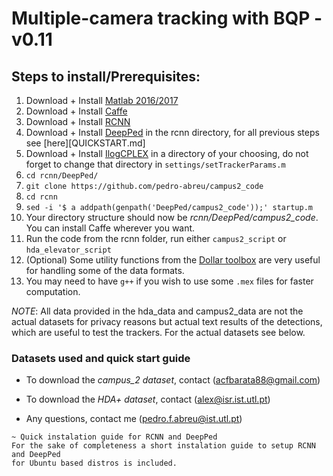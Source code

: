 # Multiple-camera tracking with BQP - v0.11

## Steps to install/Prerequisites:

1. Download + Install [Matlab 2016/2017](https://www.mathworks.com/downloads/)
2. Download + Install [Caffe](https://github.com/BVLC/caffe)
3. Download + Install [RCNN](https://github.com/rbgirshick/rcnn)
4. Download + Install [DeepPed](https://github.com/DenisTome/DeepPed) in the rcnn directory, for all previous steps see [here][QUICKSTART.md]
5. Download + Install [IlogCPLEX](https://ibm.onthehub.com/WebStore/OfferingDetails.aspx?o=9b4eadea-9776-e611-9421-b8ca3a5db7a1) in a directory of your choosing, do not forget to change that directory in `settings/setTrackerParams.m`
6. `cd rcnn/DeepPed/`
7. `git clone https://github.com/pedro-abreu/campus2_code`
8. `cd rcnn`
9. `sed -i '$ a addpath(genpath('DeepPed/campus2_code'));' startup.m`
10. Your directory structure should now be *rcnn/DeepPed/campus2_code*. You can install Caffe wherever you want.
11. Run the code from the rcnn folder, run either `campus2_script` or `hda_elevator_script`
12. (Optional) Some utility functions from the [Dollar toolbox](https://github.com/pdollar/toolbox) are very useful for handling some of the data formats.
13. You may need to have `g++` if you wish to use some `.mex` files for faster computation.

*NOTE*: All data provided in the hda_data and campus2_data are not the actual datasets for privacy reasons but actual text results of the detections, which are useful to test the trackers. For the actual datasets see below.

### Datasets used and quick start guide

* To download the *campus_2 dataset*, contact (acfbarata88@gmail.com)

* To download the *HDA+ dataset*, contact (alex@isr.ist.utl.pt)

* Any questions, contact me (pedro.f.abreu@ist.utl.pt)

~~~~~~~~~~~~~~~~
~ Quick instalation guide for RCNN and DeepPed
For the sake of completeness a short instalation guide to setup RCNN and DeepPed
for Ubuntu based distros is included.
~~~~~~~~~~~~~~~~
